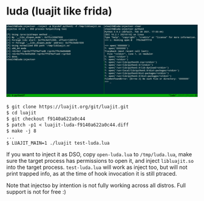 luda (luajit like frida)
========================

<p align="center">
<a href="https://github.com/c-skills/welcome">
<img src="https://github.com/stealth/injectso/blob/master/contrib/luda.jpg"/>
</a>
</p>


```
$ git clone https://luajit.org/git/luajit.git
$ cd luajit
$ git checkout f9140a622a0c44
$ patch -p1 < luajit-luda-f9140a622a0c44.diff
$ make -j 8
...
$ LUAJIT_MAIN=1 ./luajit test-luda.lua

```

If you want to inject it as DSO, copy `open-luda.lua` to `/tmp/luda.lua`, make sure the
target process has permissions to open it, and inject `libluajit.so` into the target
process.
`test-luda.lua` will work as inject too, but will not print trapped info, as at the time
of hook invocation it is still ptraced.

Note that injectso by intention is not fully working across all distros. Full support is not for free :)



